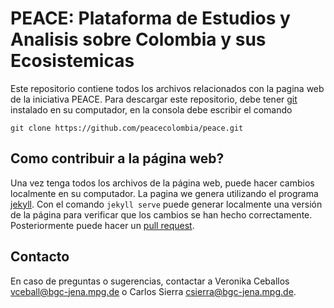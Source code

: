 # PEACE: Plataforma de Estudios y Analisis sobre Colombia y sus Ecosistemicas

Este repositorio contiene todos los archivos relacionados con la pagina web de la iniciativa PEACE.
Para descargar este repositorio, debe tener [git](https://git-scm.com/) instalado en su computador, en la 
consola debe escribir el comando

```
git clone https://github.com/peacecolombia/peace.git
``` 

## Como contribuir a la página web?
Una vez tenga todos los archivos de la página web, puede hacer cambios localmente en su computador. La pagina we genera
utilizando el programa [jekyll](https://jekyllrb.com/). Con el comando `jekyll serve` puede generar localmente una 
versión de la página para verificar que los cambios se han hecho correctamente. Posteriormente puede hacer un [pull request](https://help.github.com/articles/about-pull-requests/).


## Contacto
En caso de preguntas o sugerencias, contactar a Veronika Ceballos <vceball@bgc-jena.mpg.de> o Carlos Sierra <csierra@bgc-jena.mpg.de>.

